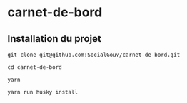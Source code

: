 # carnet-de-bord

## Installation du projet

```
git clone git@github.com:SocialGouv/carnet-de-bord.git

cd carnet-de-bord
```

```
yarn

yarn run husky install

```
